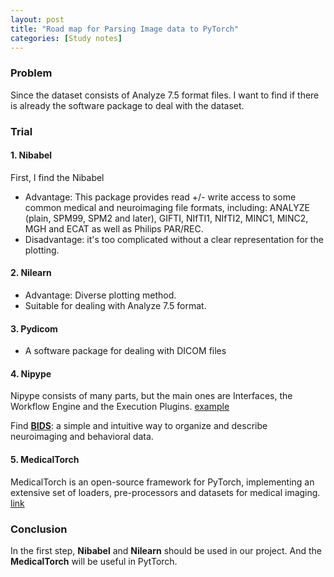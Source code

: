 ```yaml
---
layout: post
title: "Road map for Parsing Image data to PyTorch"
categories: [Study notes]
---
```


### Problem
Since the dataset consists of Analyze 7.5 format files. I want to find if there is already the software package to deal with the dataset.

### Trial

#### 1. Nibabel
First, I find the Nibabel
* Advantage: This package provides read +/- write access to some common medical and neuroimaging file formats, including: ANALYZE (plain, SPM99, SPM2 and later), GIFTI, NIfTI1, NIfTI2, MINC1, MINC2, MGH and ECAT as well as Philips PAR/REC.
* Disadvantage: it's too complicated without a clear representation for the plotting.

#### 2. Nilearn

* Advantage: Diverse plotting method.
* Suitable for dealing with Analyze 7.5 format.

#### 3. Pydicom
* A software package for dealing with DICOM files

#### 4. Nipype
Nipype consists of many parts, but the main ones are Interfaces, the Workflow Engine and the Execution Plugins.
[example](https://miykael.github.io/nipype_tutorial/notebooks/introduction_nipype.html#12)


Find [__BIDS__](http://bids.neuroimaging.io/): a simple and intuitive way to organize and describe neuroimaging and behavioral data.

#### 5. MedicalTorch
MedicalTorch is an open-source framework for PyTorch, implementing an extensive set of loaders, pre-processors and datasets for medical imaging. [link](https://medicaltorch.readthedocs.io/en/stable/)


### Conclusion
In the first step, __Nibabel__ and __Nilearn__ should be used in our project. And the __MedicalTorch__ will be useful in PytTorch.
